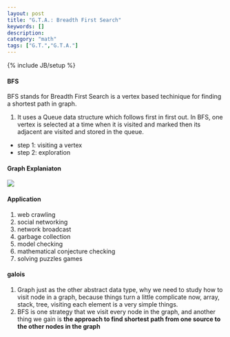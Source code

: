 ```yaml
---
layout: post
title: "G.T.A.: Breadth First Search"
keywords: []
description: 
category: "math"
tags: ["G.T.","G.T.A."]
---
```

{% include JB/setup %}

#### BFS
BFS stands for Breadth First Search is a vertex based techinique for finding
   a shortest path in graph. 
1. It uses a Queue data structure which follows first in first out. In BFS, one
  vertex is selected at a time when it is visited and marked then its adjacent
  are visited and stored in the queue. 
- step 1: visiting a vertex
- step 2: exploration




#### Graph Explaniaton
<img src="{{IMAGE_PATH}}/math-discrete-graph-theory-bfs.png">







#### Application
1. web crawling
2. social networking
3. network broadcast
4. garbage collection
5. model checking
6. mathematical conjecture checking
7. solving puzzles games

#### galois
1. Graph just as the other abstract data type, why we need to study how to visit node
   in a graph, because things turn a little complicate now, array, stack, tree,
   visiting each element is a very simple things. 
2. BFS is one strategy that we visit every node in the graph, and another thing
   we gain is **the approach to find shortest path from one source to the other
   nodes in the graph**

